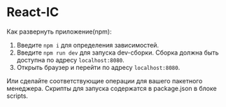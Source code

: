 # React-IC

Как развернуть приложение(npm):
1. Введите `npm i` для определения зависимостей.
2. Введите `npm run dev` для запуска dev-сборки. Сборка должна быть доступна по адресу `localhost:8080`.
3. Открыть браузер и перейти по адресу `localhost:8080`.

Или сделайте соответствующие операции для вашего пакетного менеджера.
Скрипты для запуска содержатся в package.json в блоке scripts.
